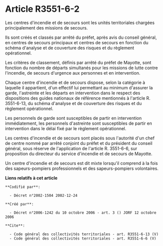 # Article R3551-6-2

Les centres d'incendie et de secours sont les unités territoriales chargées principalement des missions de secours.

Ils sont créés et classés par arrêté du préfet, après avis du conseil général, en centres de secours principaux et centres de
secours en fonction du schéma d'analyse et de couverture des risques et du règlement opérationnel.

Les critères de classement, définis par arrêté du préfet de Mayotte, sont fonction du nombre de départs simultanés pour les
missions de lutte contre l'incendie, de secours d'urgence aux personnes et en intervention.

Chaque centre d'incendie et de secours dispose, selon la catégorie à laquelle il appartient, d'un effectif lui permettant au
minimum d'assurer la garde, l'astreinte et les départs en intervention dans le respect des dispositions des guides nationaux
de référence mentionnés à l'article R. 3551-6-13, du schéma d'analyse et de couverture des risques et du règlement
opérationnel.

Les personnels de garde sont susceptibles de partir en intervention immédiatement, les personnels d'astreinte sont
susceptibles de partir en intervention dans le délai fixé par le règlement opérationnel.

Les centres d'incendie et de secours sont placés sous l'autorité d'un chef de centre nommé par arrêté conjoint du préfet et
du président du conseil général, sous réserve de l'application de l'article R. 3551-6-6, sur proposition du directeur du
service d'incendie et de secours de Mayotte.

Un centre d'incendie et de secours est dit mixte lorsqu'il comprend à la fois des sapeurs-pompiers professionnels et des
sapeurs-pompiers volontaires.

**Liens relatifs à cet article**

	**Codifié par**:

	  - Décret n°2002-1504 2002-12-24

	**Créé par**:

	  - Décret n°2006-1242 du 10 octobre 2006 - art. 3 () JORF 12 octobre 2006

	**Cite**:

	  - Code général des collectivités territoriales - art. R3551-6-13 (V)
	  - Code général des collectivités territoriales - art. R3551-6-6 (V)
